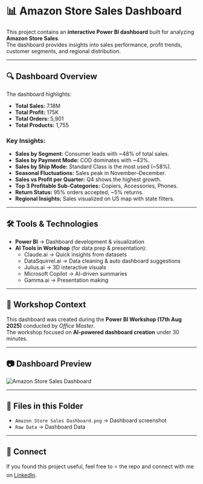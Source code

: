 
# 📊 Amazon Store Sales Dashboard

This project contains an **interactive Power BI dashboard** built for analyzing **Amazon Store Sales**.  
The dashboard provides insights into sales performance, profit trends, customer segments, and regional distribution.  

---

## 🔍 Dashboard Overview
The dashboard highlights:
- **Total Sales:** 7.18M  
- **Total Profit:** 175K  
- **Total Orders:** 5,901  
- **Total Products:** 1,755  

### Key Insights:
- **Sales by Segment:** Consumer leads with ~48% of total sales.  
- **Sales by Payment Mode:** COD dominates with ~43%.  
- **Sales by Ship Mode:** Standard Class is the most used (~58%).  
- **Seasonal Fluctuations:** Sales peak in November–December.  
- **Sales vs Profit per Quarter:** Q4 shows the highest growth.  
- **Top 3 Profitable Sub-Categories:** Copiers, Accessories, Phones.  
- **Return Status:** 95% orders accepted, ~5% returns.  
- **Regional Insights:** Sales visualized on US map with state filters.  

---

## 🛠 Tools & Technologies
- **Power BI** → Dashboard development & visualization  
- **AI Tools in Workshop** (for data prep & presentation):
  - Claude.ai → Quick insights from datasets  
  - DataSquirrel.ai → Data cleaning & auto dashboard suggestions  
  - Julius.ai → 3D interactive visuals  
  - Microsoft Copilot → AI-driven summaries  
  - Gamma.ai → Presentation making  

---

## 🎯 Workshop Context
This dashboard was created during the **Power BI Workshop (17th Aug 2025)** conducted by *Office Master*.  
The workshop focused on **AI-powered dashboard creation** under 30 minutes.  

---

## 📷 Dashboard Preview
![Amazon Store Sales Dashboard](Amazon%20Store%20Sales%20Dashboard.png)

---

## 📂 Files in this Folder
- `Amazon Store Sales Dashboard.png` → Dashboard screenshot  
- `Raw Data` → Dashboard Data  

---

## 🤝 Connect
If you found this project useful, feel free to ⭐ the repo and connect with me on [LinkedIn](https://www.linkedin.com/in/webanis/).  
